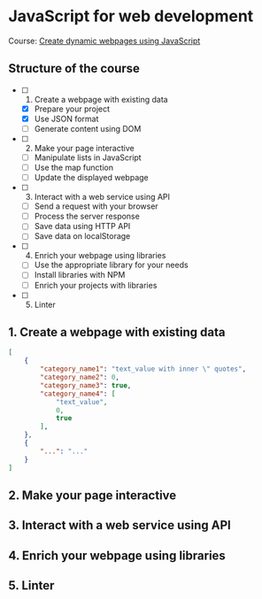 # JavaScript for web development

Course: [Create dynamic webpages using JavaScript](https://openclassrooms.com/fr/courses/7697016-creez-des-pages-web-dynamiques-avec-javascript)

## Structure of the course

- [ ] 1. Create a webpage with existing data
  - [x] Prepare your project
  - [x] Use JSON format
  - [ ] Generate content using DOM
- [ ] 2. Make your page interactive
  - [ ] Manipulate lists in JavaScript
  - [ ] Use the map function
  - [ ] Update the displayed webpage
- [ ] 3. Interact with a web service using API
  - [ ] Send a request with your browser
  - [ ] Process the server response
  - [ ] Save data using HTTP API
  - [ ] Save data on localStorage
- [ ] 4. Enrich your webpage using libraries
  - [ ] Use the appropriate library for your needs
  - [ ] Install libraries with NPM
  - [ ] Enrich your projects with libraries
- [ ] 5. Linter

## 1. Create a webpage with existing data

```json
[
    {
        "category_name1": "text_value with inner \" quotes",
        "category_name2": 0,
        "category_name3": true,
        "category_name4": [
            "text_value",
            0,
            true
        ],
    },
    {
        "...": "..."
    }
]
```

## 2. Make your page interactive

## 3. Interact with a web service using API

## 4. Enrich your webpage using libraries

## 5. Linter
